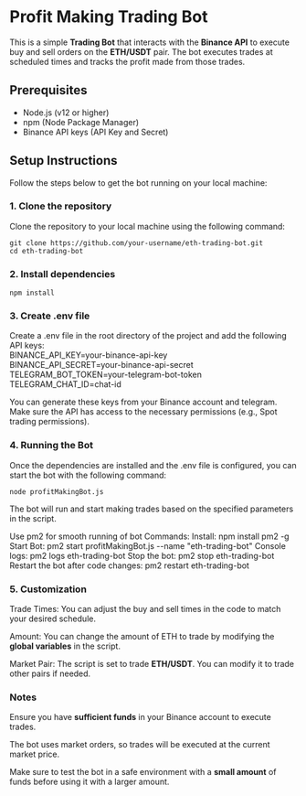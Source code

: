 # Profit Making Trading Bot

This is a simple **Trading Bot** that interacts with the **Binance API** to execute buy and sell orders on the **ETH/USDT** pair. The bot executes trades at scheduled times and tracks the profit made from those trades.

## Prerequisites

- Node.js (v12 or higher)
- npm (Node Package Manager)
- Binance API keys (API Key and Secret)

## Setup Instructions

Follow the steps below to get the bot running on your local machine:

### 1. Clone the repository

Clone the repository to your local machine using the following command:

```
git clone https://github.com/your-username/eth-trading-bot.git
cd eth-trading-bot
```

### 2. Install dependencies

```npm install```

### 3. Create .env file

Create a .env file in the root directory of the project and add the following API keys:  
BINANCE_API_KEY=your-binance-api-key  
BINANCE_API_SECRET=your-binance-api-secret
TELEGRAM_BOT_TOKEN=your-telegram-bot-token
TELEGRAM_CHAT_ID=chat-id

You can generate these keys from your Binance account and telegram. Make sure the API has access to the necessary permissions (e.g., Spot trading permissions).

### 4. Running the Bot

Once the dependencies are installed and the .env file is configured, you can start the bot with the following command:

```node profitMakingBot.js```

The bot will run and start making trades based on the specified parameters in the script.

Use pm2 for smooth running of bot
Commands:
Install: npm install pm2 -g
Start Bot: pm2 start profitMakingBot.js --name "eth-trading-bot"
Console logs: pm2 logs eth-trading-bot
Stop the bot: pm2 stop eth-trading-bot
Restart the bot after code changes: pm2 restart eth-trading-bot

### 5. Customization

Trade Times: You can adjust the buy and sell times in the code to match your desired schedule.

Amount: You can change the amount of ETH to trade by modifying the **global variables** in the script.

Market Pair: The script is set to trade **ETH/USDT**. You can modify it to trade other pairs if needed.

### Notes
Ensure you have **sufficient funds** in your Binance account to execute trades.

The bot uses market orders, so trades will be executed at the current market price.

Make sure to test the bot in a safe environment with a **small amount** of funds before using it with a larger amount.
